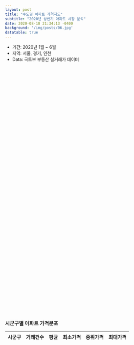 ```yaml
---
layout: post
title: "수도권 아파트 가격지도"
subtitle: "2020년 상반기 아파트 시장 분석"
date: 2020-08-18 21:34:13 -0400
background: '/img/posts/06.jpg'
datatable: true
---
```


- 기간: 2020년 1월 ~ 6월
- 지역: 서울, 경기, 인천
- Data: 국토부 부동산 실거래가 데이터

<html>
<head>
  <title>APT price</title>
  <link rel="stylesheet" href="https://unpkg.com/leaflet@1.6.0/dist/leaflet.css"
    integrity="sha512-xwE/Az9zrjBIphAcBb3F6JVqxf46+CDLwfLMHloNu6KEQCAWi6HcDUbeOfBIptF7tcCzusKFjFw2yuvEpDL9wQ=="
    crossorigin=""/>
  <script src="https://unpkg.com/leaflet@1.6.0/dist/leaflet.js"
    integrity="sha512-gZwIG9x3wUXg2hdXF6+rVkLF/0Vi9U8D2Ntg4Ga5I5BZpVkVxlJWbSQtXPSiUTtC0TjtGOmxa1AJPuV0CPthew=="
    crossorigin=""></script>
  <style>
    #mapid {width: 800px; height: 800px; }
    .info { padding: 6px 8px; font: 14px/16px Arial, Helvetica, sans-serif; background: white; background: rgba(255,255,255,0.8); box-shadow: 0 0 15px rgba(0,0,0,0.2); border-radius: 5px; } .info h4 { margin: 0 0 5px; color: #777; }
    .legend { text-align: left; line-height: 18px; color: #555; } .legend i { width: 18px; height: 18px; float: left; margin-right: 8px; opacity: 0.7; }
  </style>
  <meta name="viewport" content="width=device-width, initial-scale=1.0, maximum-scale=1.0, user-scalable=no" />
</head>
<body>

  <div id="mapid"></div>

  <script>

  // initialize the map
  var mymap = L.map('mapid').setView([37.541, 126.989], 9);
  var metropolitan = {% include metropolitan_price.json %}
  var geojson;
  
  function getColor(d) {
    return d > 200000 ? '#800026' :
           d > 100000 ? '#BD0026' :
           d > 80000  ? '#E31A1C' :
           d > 60000  ? '#FC4E2A' :
           d > 40000  ? '#FD8D3C' :
           d > 20000  ? '#FEB24C' :
           d > 10000  ? '#FED976' :
                        '#FFEDA0' ;
  }

  function style(feature) {
    return {
        fillColor: getColor(feature.properties.price),
        weight: 2,
        opacity: 1,
        color: 'white',
        dashArray: '3',
        fillOpacity: 0.7
    };
  }
  
  function highlightFeature(e) {
    var layer = e.target;

    layer.setStyle({
        weight: 5,
        color: '#666',
        dashArray: '',
        fillOpacity: 0.7
    });

    if (!L.Browser.ie && !L.Browser.opera && !L.Browser.edge) {
        layer.bringToFront();
    }
    info.update(layer.feature.properties);
  }
  
  function resetHighlight(e) {
    geojson.resetStyle(e.target);
    info.update();
  }
  
  function zoomToFeature(e) {
    map.fitBounds(e.target.getBounds());
  }
  
  function onEachFeature(feature, layer) {
    layer.on({
        mouseover: highlightFeature,
        mouseout: resetHighlight,
        click: zoomToFeature
    });
  }
  
  // load a tile layer
  L.tileLayer('https://api.mapbox.com/styles/v1/{id}/tiles/{z}/{x}/{y}?access_token={accessToken}', {
      attribution: 'Map data &copy; <a href="https://www.openstreetmap.org/">OpenStreetMap</a> contributors, <a href="https://creativecommons.org/licenses/by-sa/2.0/">CC-BY-SA</a>, Imagery © <a href="https://www.mapbox.com/">Mapbox</a>',
      maxZoom: 18,
      id: 'mapbox/streets-v11',
      tileSize: 512,
      zoomOffset: -1,
      accessToken: 'pk.eyJ1IjoiamlyZWhiYWsiLCJhIjoiY2thN29kam43MDFydDJzbnZjc215YXRwYiJ9.jpgsHugzt-5Duo__PUDdPA'
  }).addTo(mymap);
  

  geojson = L.geoJson(metropolitan, {
    style: style,
    onEachFeature: onEachFeature
  }).bindTooltip(function (layer) {
    return layer.feature.properties.SIG_KOR_NM;
  }
  ).addTo(mymap);
  
  var info = L.control();

  info.onAdd = function (map) {
    
    this._div = L.DomUtil.create('div', 'info'); // create a div with a class "info"
    this.update();
    return this._div;
  };

  // method that we will use to update the control based on feature properties passed
  info.update = function (props) {
    
    this._div.innerHTML = '<h4>수도권 APT 매매 중위가격</h4>' +  (props ?
        '<b>' + props.SIG_KOR_NM + '</b><br />' + props.price + ' 만원'
        : '지도에 마우스를 갖다 대세요');
  };

  info.addTo(mymap);
  
  var legend = L.control({position: 'bottomright'});

  legend.onAdd = function (map) {

    var div = L.DomUtil.create('div', 'info legend'),
        grades = [0, 10000, 20000, 40000, 60000, 80000, 100000, 200000],
        labels = [];

    // loop through our density intervals and generate a label with a colored square for each interval
    for (var i = 0; i < grades.length; i++) {
        div.innerHTML +=
            '<i style="background:' + getColor(grades[i] + 1) + '"></i> ' +
            grades[i] + (grades[i + 1] ? '&ndash;' + grades[i + 1] + '<br>' : '+');
    }

    return div;
  };

  legend.addTo(mymap);
  
  </script>
</body>
</html>



<html>
<head>
  <title>DataTable</title>
  <meta charset="utf-8">
  <link rel="stylesheet" type="text/css" href="https://cdn.datatables.net/1.10.18/css/jquery.dataTables.min.css"/>
  <script src="https://code.jquery.com/jquery-3.3.1.js"></script>
  <script src="https://cdn.datatables.net/1.10.18/js/jquery.dataTables.min.js"></script>
</head>
  
<body>
<h3>시군구별 아파트 가격분포</h3>
  <table id="Table" class="display" width="100%">
    <thead>
            <tr>
                <th>시군구</th>
                <th>거래건수</th>
                <th>평균</th>
                <th>최소가격</th>
                <th>중위가격</th>
                <th>최대가격</th>
            </tr>
    </thead>
  </table>
  <script>
  
  var jsonData = {% include metropolitan_apt_price_table.json %};
  var AptPrice = $("#Table");
 
  AptPrice.DataTable ({
      "data" : jsonData,
      "columns" : [
            {"data": "시군구"},
            {"data": "count"},
            {"data": "mean"},
            {"data": "min"},
            {"data": "50%"},
            {"data": "max"}
          ],
      paging: false,
      ordering: true
  });
  
  </script>  
</body>
</html>
